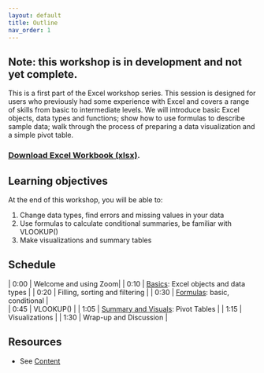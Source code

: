 ```yaml
---
layout: default
title: Outline
nav_order: 1
---
```


## Note: this workshop is in development and not yet complete.

This is a first part of the Excel workshop series. This session is designed for users who previously had some experience with Excel and covers a range of skills from basic to intermediate levels. We will introduce basic Excel objects, data types and functions; show how to use formulas to describe sample data; walk through the process of preparing a data visualization and a simple pivot table.  

### [Download Excel Workbook (xlsx)](https://github.com/ubc-library-rc/excel1/raw/main/content/Excel_data.xlsx). 

## Learning objectives

At the end of this workshop, you will be able to:
1. Change data types, find errors and missing values in your data
2. Use formulas to calculate conditional summaries, be familiar with VLOOKUP()
3. Make visualizations and summary tables

## Schedule

| 0:00 | Welcome and using Zoom|
| 0:10 | [Basics](https://ubc-library-rc.github.io/excel1/content/tasks.html#introduction): Excel objects and data types |
| 0:20 | Filling, sorting and filtering | 
| 0:30 | [Formulas](https://ubc-library-rc.github.io/excel1/content/tasks.html#formulas): basic, conditional |   
| 0:45 | VLOOKUP() |
| 1:05 | [Summary and Visuals](https://ubc-library-rc.github.io/excel1/content/tasks.html#summaries-and-visuals): Pivot Tables |
| 1:15 | Visualizations |
| 1:30 | Wrap-up and Discussion |

## Resources
* See [Content](https://github.com/ubc-library-rc/excel1/blob/main/content/content.md#resources)
